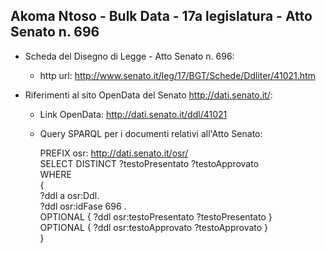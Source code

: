 ## Akoma Ntoso - Bulk Data - 17a legislatura - Atto Senato n. 696 ##

* Scheda del Disegno di Legge - Atto Senato n. 696:
	* http url: http://www.senato.it/leg/17/BGT/Schede/Ddliter/41021.htm

* Riferimenti al sito OpenData del Senato http://dati.senato.it/:
	* Link OpenData: http://dati.senato.it/ddl/41021
	* Query SPARQL per i documenti relativi all'Atto Senato:

        PREFIX osr: <http://dati.senato.it/osr/>  
		SELECT DISTINCT ?testoPresentato ?testoApprovato  
		WHERE  
		{  
		    ?ddl a osr:Ddl.  
		    ?ddl osr:idFase 696 .  
		    OPTIONAL { ?ddl osr:testoPresentato ?testoPresentato }  
		    OPTIONAL { ?ddl osr:testoApprovato ?testoApprovato }  
		}
		